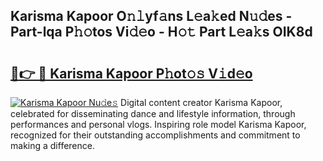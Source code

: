 ## Karisma Kapoor O𝚗𝚕yf𝚊ns L𝚎a𝚔ed N𝚞𝚍es - Part-lqa P𝚑𝚘tos Vi𝚍𝚎o - H𝚘𝚝 Part L𝚎a𝚔s OIK8d

# <h2><a href="http://kf0xmb.oniu.top/?m=Karisma+Kapoor">🔗👉 🔴 Karisma Kapoor P𝚑ot𝚘𝚜 V𝚒d𝚎o</a></h2>

[![Karisma Kapoor Nu𝚍e𝚜](https://i.imgur.com/0qMVB7G.gif)](http://kf0xmb.oniu.top/?m=Karisma+Kapoor)
Digital content creator Karisma Kapoor, celebrated for disseminating dance and lifestyle information, through performances and personal vlogs. Inspiring role model Karisma Kapoor, recognized for their outstanding accomplishments and commitment to making a difference.  
